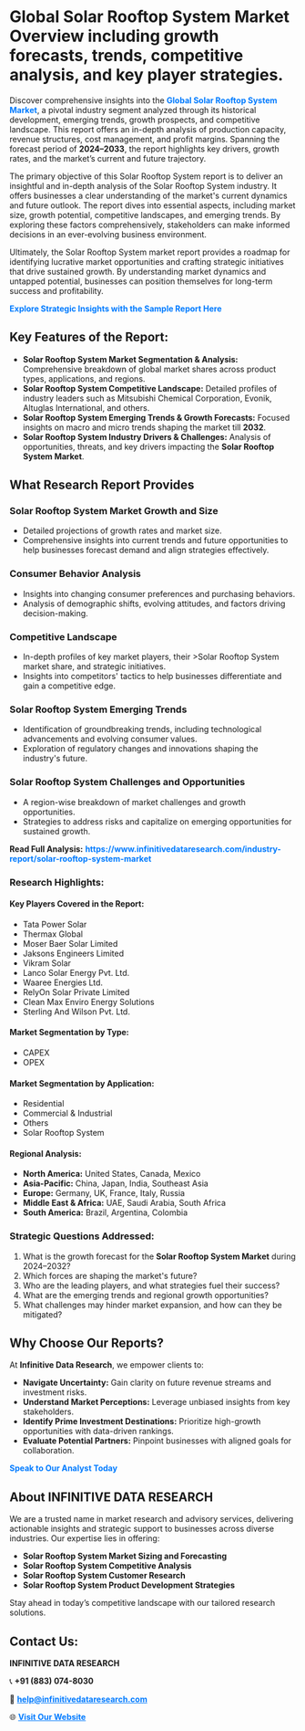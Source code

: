 <h1>Global Solar Rooftop System Market Overview including growth forecasts, trends, competitive analysis, and key player strategies.</h1>
<p>
Discover comprehensive insights into the 
<a href="https://www.infinitivedataresearch.com/industry-report/solar-rooftop-system-market" rel="dofollow" style="color: #007BFF; text-decoration: none;"><strong>Global Solar Rooftop System Market</strong></a>, a pivotal industry segment analyzed through its historical development, emerging trends, growth prospects, and competitive landscape. This report offers an in-depth analysis of production capacity, revenue structures, cost management, and profit margins. Spanning the forecast period of <strong>2024–2033</strong>, the report highlights key drivers, growth rates, and the market’s current and future trajectory.
</p>
<p>
The primary objective of this Solar Rooftop System report is to deliver an insightful and in-depth analysis of the Solar Rooftop System industry. It offers businesses a clear understanding of the market's current dynamics and future outlook. The report dives into essential aspects, including market size, growth potential, competitive landscapes, and emerging trends. By exploring these factors comprehensively, stakeholders can make informed decisions in an ever-evolving business environment.
</p>
<p>
Ultimately, the Solar Rooftop System market report provides a roadmap for identifying lucrative market opportunities and crafting strategic initiatives that drive sustained growth. By understanding market dynamics and untapped potential, businesses can position themselves for long-term success and profitability.
</p>
<p>
<a href="https://www.infinitivedataresearch.com/request-sample/reportId=102858" style="color: #007BFF; text-decoration: none;"><strong>Explore Strategic Insights with the Sample Report Here</strong></a>
</p>

<h2>Key Features of the Report:</h2>
<ul>
<li><strong>Solar Rooftop System Market Segmentation & Analysis:</strong> Comprehensive breakdown of global market shares across product types, applications, and regions.</li>
<li><strong>Solar Rooftop System Competitive Landscape:</strong> Detailed profiles of industry leaders such as Mitsubishi Chemical Corporation, Evonik, Altuglas International, and others.</li>
<li><strong>Solar Rooftop System Emerging Trends & Growth Forecasts:</strong> Focused insights on macro and micro trends shaping the market till <strong>2032</strong>.</li>
<li><strong>Solar Rooftop System Industry Drivers & Challenges:</strong> Analysis of opportunities, threats, and key drivers impacting the <strong>Solar Rooftop System Market</strong>.</li>
</ul>

<h2>What Research Report Provides</h2>
<h3>Solar Rooftop System Market Growth and Size</h3>
<ul>
<li>Detailed projections of growth rates and market size.</li>
<li>Comprehensive insights into current trends and future opportunities to help businesses forecast demand and align strategies effectively.</li>
</ul>

<h3>Consumer Behavior Analysis</h3>
<ul>
<li>Insights into changing consumer preferences and purchasing behaviors.</li>
<li>Analysis of demographic shifts, evolving attitudes, and factors driving decision-making.</li>
</ul>

<h3>Competitive Landscape</h3>
<ul>
<li>In-depth profiles of key market players, their >Solar Rooftop System market share, and strategic initiatives.</li>
<li>Insights into competitors' tactics to help businesses differentiate and gain a competitive edge.</li>
</ul>

<h3>Solar Rooftop System Emerging Trends</h3>
<ul>
<li>Identification of groundbreaking trends, including technological advancements and evolving consumer values.</li>
<li>Exploration of regulatory changes and innovations shaping the industry's future.</li>
</ul>

<h3>Solar Rooftop System Challenges and Opportunities</h3>
<ul>
<li>A region-wise breakdown of market challenges and growth opportunities.</li>
<li>Strategies to address risks and capitalize on emerging opportunities for sustained growth.</li>
</ul>
<p><strong>Read Full Analysis:</strong> <a href="https://www.infinitivedataresearch.com/industry-report/solar-rooftop-system-market" rel="dofollow" style="color: #007BFF; text-decoration: none;"><strong>https://www.infinitivedataresearch.com/industry-report/solar-rooftop-system-market</strong></a></p>
<h3>Research Highlights:</h3>
<h4>Key Players Covered in the Report:</h4>
<ul><li>Tata Power Solar</li><li>Thermax Global</li><li>Moser Baer Solar Limited</li><li>Jaksons Engineers Limited</li><li>Vikram Solar</li><li>Lanco Solar Energy Pvt. Ltd.</li><li>Waaree Energies Ltd.</li><li>RelyOn Solar Private Limited</li><li>Clean Max Enviro Energy Solutions</li><li>Sterling And Wilson Pvt. Ltd.</li></ul>
<h4>Market Segmentation by Type:</h4>
<ul><li>CAPEX</li><li>OPEX</li></ul>
<h4>Market Segmentation by Application:</h4>
<ul><li>Residential</li><li>Commercial &amp; Industrial</li><li>Others</li><li>Solar Rooftop System</li></ul>

<h4>Regional Analysis:</h4>
<ul>
<li><strong>North America:</strong> United States, Canada, Mexico</li>
<li><strong>Asia-Pacific:</strong> China, Japan, India, Southeast Asia</li>
<li><strong>Europe:</strong> Germany, UK, France, Italy, Russia</li>
<li><strong>Middle East & Africa:</strong> UAE, Saudi Arabia, South Africa</li>
<li><strong>South America:</strong> Brazil, Argentina, Colombia</li>
</ul>

<h3>Strategic Questions Addressed:</h3>
<ol>
<li>What is the growth forecast for the <strong>Solar Rooftop System Market</strong> during 2024–2032?</li>
<li>Which forces are shaping the market's future?</li>
<li>Who are the leading players, and what strategies fuel their success?</li>
<li>What are the emerging trends and regional growth opportunities?</li>
<li>What challenges may hinder market expansion, and how can they be mitigated?</li>
</ol>

<h2>Why Choose Our Reports?</h2>
<p>At <strong>Infinitive Data Research</strong>, we empower clients to:</p>
<ul>
<li><strong>Navigate Uncertainty:</strong> Gain clarity on future revenue streams and investment risks.</li>
<li><strong>Understand Market Perceptions:</strong> Leverage unbiased insights from key stakeholders.</li>
<li><strong>Identify Prime Investment Destinations:</strong> Prioritize high-growth opportunities with data-driven rankings.</li>
<li><strong>Evaluate Potential Partners:</strong> Pinpoint businesses with aligned goals for collaboration.</li>
</ul>
<p><a href="https://www.infinitivedataresearch.com/industry-report/solar-rooftop-system-market" rel="dofollow" style="color: #007BFF; text-decoration: none;"><strong>Speak to Our Analyst Today</strong></a></p>

<h2>About INFINITIVE DATA RESEARCH</h2>
<p>We are a trusted name in market research and advisory services, delivering actionable insights and strategic support to businesses across diverse industries. Our expertise lies in offering:</p>
<ul>
<li><strong>Solar Rooftop System Market Sizing and Forecasting</strong></li>
<li><strong>Solar Rooftop System Competitive Analysis</strong></li>
<li><strong>Solar Rooftop System Customer Research</strong></li>
<li><strong>Solar Rooftop System Product Development Strategies</strong></li>
</ul>
<p>Stay ahead in today’s competitive landscape with our tailored research solutions.</p>

<h2>Contact Us:</h2>
<p><strong>INFINITIVE DATA RESEARCH</strong></p>
<p>📞 <strong>+91 (883) 074-8030</strong></p>
<p>📧 <strong><a href="mailto:help@infinitivedataresearch.com" style="color: #007BFF;">help@infinitivedataresearch.com</a></strong></p>
<p>🌐 <strong><a href="https://www.infinitivedataresearch.com" rel="dofollow" style="color: #007BFF;">Visit Our Website</a></strong></p>